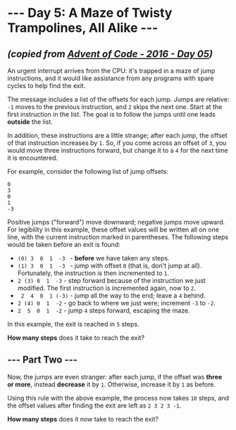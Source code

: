 # --- Day 5: A Maze of Twisty Trampolines, All Alike ---

## _(copied from [Advent of Code - 2016 - Day 05](https://adventofcode.com/2016/day/5))_

An urgent interrupt arrives from the CPU: it's trapped in a maze of jump instructions, and it would like assistance from any programs with spare cycles to help find the exit.

The message includes a list of the offsets for each jump. Jumps are relative: `-1` moves to the previous instruction, and `2` skips the next one. Start at the first instruction in the list. The goal is to follow the jumps until one leads **outside** the list.

In addition, these instructions are a little strange; after each jump, the offset of that instruction increases by `1`. So, if you come across an offset of `3`, you would move three instructions forward, but change it to a `4` for the next time it is encountered.

For example, consider the following list of jump offsets:

```
0
3
0
1
-3
```

Positive jumps ("forward") move downward; negative jumps move upward. For legibility in this example, these offset values will be written all on one line, with the current instruction marked in parentheses. The following steps would be taken before an exit is found:

* `(0) 3  0  1  -3 ` - **before** we have taken any steps.
* `(1) 3  0  1  -3 ` - jump with offset `0` (that is, don't jump at all). Fortunately, the instruction is then incremented to `1`.
* ` 2 (3) 0  1  -3 ` - step forward because of the instruction we just modified. The first instruction is incremented again, now to `2`.
* ` 2  4  0  1 (-3)` - jump all the way to the end; leave a `4` behind.
* ` 2 (4) 0  1  -2 ` - go back to where we just were; increment `-3` to `-2`.
* ` 2  5  0  1  -2 ` - jump `4` steps forward, escaping the maze.

In this example, the exit is reached in `5` steps.

**How many steps** does it take to reach the exit?

## --- Part Two ---

Now, the jumps are even stranger: after each jump, if the offset was **three or more**, instead **decrease** it by `1`. Otherwise, increase it by `1` as before.

Using this rule with the above example, the process now takes `10` steps, and the offset values after finding the exit are left as `2 3 2 3 -1`.

**How many steps** does it now take to reach the exit?
